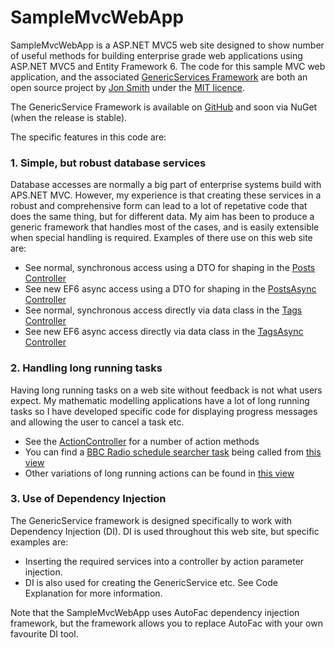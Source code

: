SampleMvcWebApp
===============

SampleMvcWebApp is a ASP.NET MVC5 web site designed to show number of useful methods for building enterprise grade web applications using ASP.NET MVC5 and Entity Framework 6. The code for this sample MVC web application, and the associated [GenericServices Framework](https://github.com/JonPSmith/GenericServices) are both an open source project by [Jon Smith](http://www.thereformedprogrammer.net/about-me/) under the [MIT licence](http://opensource.org/licenses/MIT).

The GenericService Framework is available on [GitHub](https://github.com/JonPSmith/GenericServices) and soon via NuGet (when the release is stable).

The specific features in this code are:

### 1. Simple, but robust database services

Database accesses are normally a big part of enterprise systems build with APS.NET MVC. However, my experience is that creating these services in a robust and comprehensive form can lead to a lot of repetative code that does the same thing, but for different data. My aim has been to produce a generic framework that handles most of the cases, and is easily extensible when special handling is required. Examples of there use on this web site are:

 - See normal, synchronous access using a DTO for shaping in the [Posts Controller](https://github.com/JonPSmith/SampleMvcWebApp/blob/master/SampleWebApp/Controllers/PostsController.cs)
 - See new EF6 async access using a DTO for shaping in the [PostsAsync Controller](https://github.com/JonPSmith/SampleMvcWebApp/blob/master/SampleWebApp/Controllers/PostsAsyncController.cs)
 - See normal, synchronous access directly via data class in the [Tags Controller](https://github.com/JonPSmith/SampleMvcWebApp/blob/master/SampleWebApp/Controllers/TagsController.cs)
 - See new EF6 async access directly via data class in the [TagsAsync Controller](https://github.com/JonPSmith/SampleMvcWebApp/blob/master/SampleWebApp/Controllers/TagsAsyncController.cs)

### 2. Handling long running tasks

Having long running tasks on a web site without feedback is not what users expect. My mathematic modelling applications have a lot of long running tasks so I have developed specific code for displaying progress messages and allowing the user to cancel a task etc.

 - See the [ActionController](https://github.com/JonPSmith/SampleMvcWebApp/blob/master/SampleWebApp/Controllers/ActionController.cs) for a number of action methods
 - You can find a [BBC Radio schedule searcher task](https://github.com/JonPSmith/SampleMvcWebApp/blob/master/ServiceLayer/BBCScheduleService/Concrete/ScheduleSearcherAsync.cs) being called from [this view](https://github.com/JonPSmith/SampleMvcWebApp/blob/master/SampleWebApp/Views/Action/Radio4Search.cshtml)
 - Other variations of long running actions can be found in [this view](https://github.com/JonPSmith/SampleMvcWebApp/blob/master/SampleWebApp/Views/Action/Index.cshtml)

### 3. Use of Dependency Injection

 The GenericService framework is designed specifically to work with Dependency Injection (DI). DI is used throughout this web site, but specific examples are:

 - Inserting the required services into a controller by action parameter injection.
 - DI is also used for creating the GenericService etc. See Code Explanation for more information.

Note that the SampleMvcWebApp uses AutoFac dependency injection framework, but the framework allows you to replace AutoFac with your own favourite DI tool.

